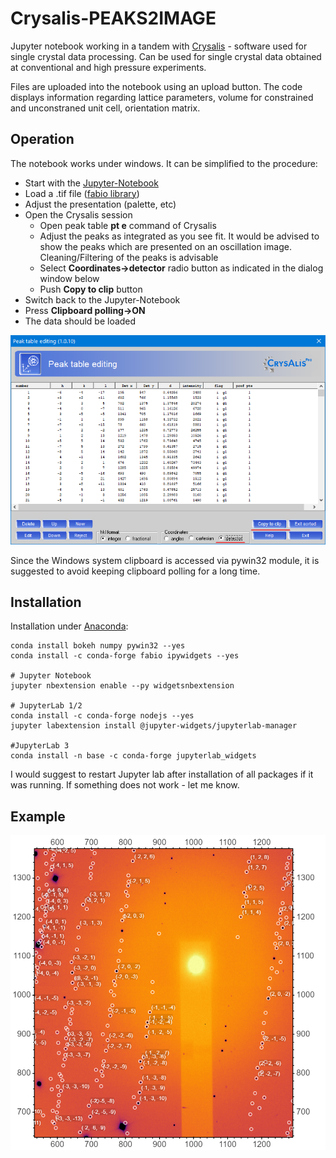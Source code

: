 # Crysalis-PEAKS2IMAGE
Jupyter notebook working in a tandem with [Crysalis](https://www.rigaku.com/de/products/smc/crysalis) - software used for single crystal data processing.
Can be used for single crystal data obtained at conventional and high pressure experiments.

Files are uploaded into the notebook using an upload button. The code displays information
regarding lattice parameters, volume for constrained and unconstraned unit cell, orientation matrix.

## Operation
The notebook works under windows. It can be simplified to the procedure:
- Start with the [Jupyter-Notebook](./Crysalis_PEAKS2IMAGE.ipynb "Notebook")
- Load a .tif file ([fabio library](https://github.com/silx-kit/fabio "fabio library at github"))
- Adjust the presentation (palette, etc)
- Open the Crysalis session
    - Open peak table **pt e** command of Crysalis
    - Adjust the peaks as integrated as you see fit. It would be advised to show the peaks which are presented on an oscillation image.
      Cleaning/Filtering of the peaks is advisable
    - Select **Coordinates->detector** radio button as indicated in the dialog window below
    - Push **Copy to clip** button
- Switch back to the Jupyter-Notebook
- Press **Clipboard polling->ON** 
- The data should be loaded

![Crysalis Dialog](./example/example_crysalis_buttons.png "Crysalis dialog")

Since the Windows system clipboard is accessed via pywin32 module, it is suggested to avoid keeping clipboard polling for a long time. 

## Installation
Installation under [Anaconda](https://anaconda.org/ "Anaconda Site"):

    conda install bokeh numpy pywin32 --yes
    conda install -c conda-forge fabio ipywidgets --yes

    # Jupyter Notebook
    jupyter nbextension enable --py widgetsnbextension

    # JupyterLab 1/2
    conda install -c conda-forge nodejs --yes
    jupyter labextension install @jupyter-widgets/jupyterlab-manager
    
    #JupyterLab 3
    conda install -n base -c conda-forge jupyterlab_widgets

I would suggest to restart Jupyter lab after installation of all packages if it was running.
If something does not work - let me know.

## Example
![Prepared image](./example/example_of_output.png "Prepared image")